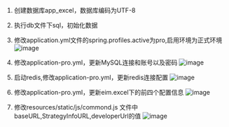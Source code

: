  1. 创建数据库app_excel，数据库编码为UTF-8
 
 2. 执行db文件下sql，初始化数据
 
 3. 修改application.yml文件的spring.profiles.active为pro,启用环境为正式环境
 ![image](/uploads/575abfd7bd6474712b21f04fa47a6387/image.png)
 4.  修改application-pro.yml，更新MySQL连接和账号以及密码
 ![image](/uploads/b681cb2dc4ec9775554491fe8fad556e/image.png)
 
 5. 启动redis,修改application-pro.yml，更新redis连接配置
 ![image](/uploads/f8874ac4fe597026017d7a32d07d656e/image.png)
 
 6.  修改application-pro.yml，更新eim.excel下的前四个配置信息
![image](/uploads/56b454b2edb062f452c7fa5f5e2b2522/image.png)

 7.  修改resources/static/js/commond.js 文件中baseURL,StrategyInfoURL,developerUrl的值
![image](/uploads/8671b1ea8f1245297ebdd3b9275ab39e/image.png)

